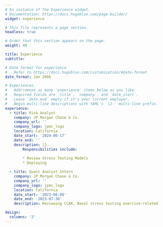 ```yaml
---
# An instance of the Experience widget.
# Documentation: https://docs.hugoblox.com/page-builder/
widget: experience

# This file represents a page section.
headless: true

# Order that this section appears on the page.
weight: 40

title: Experience
subtitle:

# Date format for experience
#   Refer to https://docs.hugoblox.com/customization/#date-format
date_format: Jan 2006

# Experiences.
#   Add/remove as many `experience` items below as you like.
#   Required fields are `title`, `company`, and `date_start`.
#   Leave `date_end` empty if it's your current employer.
#   Begin multi-line descriptions with YAML's `|2-` multi-line prefix.
experience:
  - title: Risk Analyst
    company: JP Morgan Chase & Co.
    company_url: ''
    company_logo: jpmc_logo
    location: California
    date_start: '2024-06-17'
    date_end: ''
    description: |2-
        Responsibilities include:
        
        * Review Stress Testing Models
        * Deploying

  - title: Quant Analyst Intern
    company: JP Morgan Chase & Co.
    company_url: ''
    company_logo: jpmc_logo
    location: California
    date_start: '2023-06-08'
    date_end: '2023-07-30'
    description: Reviewing CCAR, Basel stress testing exercise-related quantitative models in the Commercial Real Estate Sector

design:
  columns: '2'
---
```

